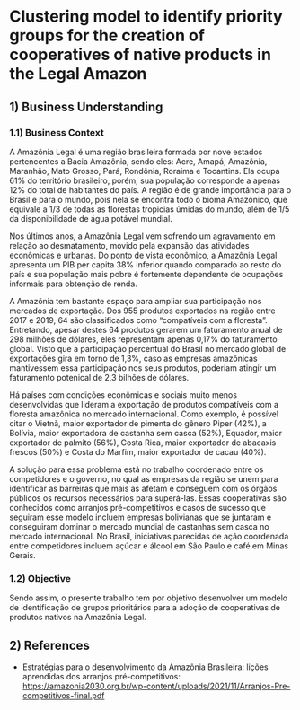 # Clustering model to identify priority groups for the creation of cooperatives of native products in the Legal Amazon
## 1) Business Understanding
### 1.1) Business Context
A Amazônia Legal é uma região brasileira formada por nove estados pertencentes a Bacia Amazônia, sendo eles: Acre, Amapá, Amazônia, Maranhão, Mato Grosso, Pará, Rondônia, Roraima e Tocantins. Ela ocupa 61% do território brasileiro, porém, sua população corresponde a apenas 12% do total de habitantes do país. A região é de grande importância para o Brasil e para o mundo, pois nela se encontra todo o bioma Amazônico, que equivale a 1/3 de todas as florestas tropicias úmidas do mundo, além de 1/5 da disponibilidade de água potável mundial.

Nos últimos anos, a Amazônia Legal vem sofrendo um agravamento em relação ao desmatamento, movido pela expansão das atividades econômicas e urbanas. Do ponto de vista econômico, a Amazônia Legal apresenta um PIB per capita 38% inferior quando comparado ao resto do país e sua população mais pobre é fortemente dependente de ocupações informais para obtenção de renda.

A Amazônia tem bastante espaço para ampliar sua participação nos mercados de exportação. Dos 955 produtos exportados na região entre 2017 e 2019, 64 são classificados como “compatíveis com a floresta”. Entretando, apesar destes 64 produtos gerarem um faturamento anual de 298 milhões de dólares, eles representam apenas 0,17% do faturamento global. Visto que a participação percentual do Brasil no mercado global de exportações gira em torno de 1,3%, caso as empresas amazônicas mantivessem essa participação nos seus produtos, poderiam atingir um faturamento potenical de 2,3 bilhões de dólares.

Há países com condições econômicas e sociais muito menos desenvolvidas que lideram a exportação de produtos compatíveis com a floresta amazônica no mercado internacional. Como exemplo, é possível citar o Vietnã, maior exportador de pimenta do gênero Piper (42%), a Bolívia, maior exportadora de castanha sem casca (52%), Equador, maior exportador de palmito (56%), Costa Rica, maior exportador de abacaxis frescos (50%) e Costa do Marfim, maior exportador de cacau (40%).

A solução para essa problema está no trabalho coordenado entre os competidores e o governo, no qual as empresas da região se unem para identificar as barreiras que mais as afetam e conseguem com os órgãos públicos os recursos necessários para superá-las. Essas cooperativas são conhecidos como arranjos pré-competitivos e casos de sucesso que seguiram esse modelo incluem empresas bolivianas que se juntaram e conseguiram dominar o mercado mundial de castanhas sem casca no mercado internacional. No Brasil, iniciativas parecidas de ação coordenada entre competidores incluem açúcar e álcool em São Paulo e café em Minas Gerais.

### 1.2) Objective
Sendo assim, o presente trabalho tem por objetivo desenvolver um modelo de identificação de grupos prioritários para a adoção de cooperativas de produtos nativos na Amazônia Legal.
## 2) References
- Estratégias para o desenvolvimento da Amazônia Brasileira: lições aprendidas dos arranjos pré-competitivos: https://amazonia2030.org.br/wp-content/uploads/2021/11/Arranjos-Pre-competitivos-final.pdf
